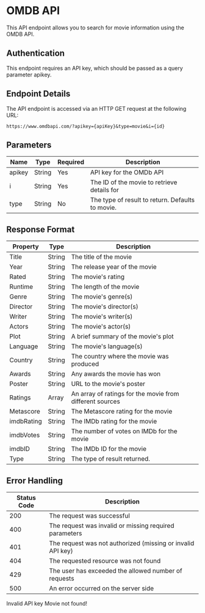 # OMDB API

This API endpoint allows you to search for movie information using the OMDB API.

## Authentication

This endpoint requires an API key, which should be passed as a query parameter apikey.

## Endpoint Details

The API endpoint is accessed via an HTTP GET request at the following URL:

`https://www.omdbapi.com/?apikey={apiKey}&type=movie&i={id}`

## Parameters

| Name   | Type   | Required | Description                                      |
| ------ | ------ | -------- | ------------------------------------------------ |
| apikey | String | Yes      | API key for the OMDb API                         |
| i      | String | Yes      | The ID of the movie to retrieve details for      |
| type   | String | No       | The type of result to return. Defaults to movie. |

## Response Format

| Property   | Type   | Description                                              |
| ---------- | ------ | -------------------------------------------------------- |
| Title      | String | The title of the movie                                   |
| Year       | String | The release year of the movie                            |
| Rated      | String | The movie's rating                                       |
| Runtime    | String | The length of the movie                                  |
| Genre      | String | The movie's genre(s)                                     |
| Director   | String | The movie's director(s)                                  |
| Writer     | String | The movie's writer(s)                                    |
| Actors     | String | The movie's actor(s)                                     |
| Plot       | String | A brief summary of the movie's plot                      |
| Language   | String | The movie's language(s)                                  |
| Country    | String | The country where the movie was produced                 |
| Awards     | String | Any awards the movie has won                             |
| Poster     | String | URL to the movie's poster                                |
| Ratings    | Array  | An array of ratings for the movie from different sources |
| Metascore  | String | The Metascore rating for the movie                       |
| imdbRating | String | The IMDb rating for the movie                            |
| imdbVotes  | String | The number of votes on IMDb for the movie                |
| imdbID     | String | The IMDb ID for the movie                                |
| Type       | String | The type of result returned.                             |

## Error Handling

| Status Code | Description                                                 |
| ----------- | ----------------------------------------------------------- |
| 200         | The request was successful                                  |
| 400         | The request was invalid or missing required parameters      |
| 401         | The request was not authorized (missing or invalid API key) |
| 404         | The requested resource was not found                        |
| 429         | The user has exceeded the allowed number of requests        |
| 500         | An error occurred on the server side                        |

Invalid API key Movie not found!
